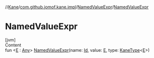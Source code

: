 //[Kane](../../index.md)/[com.github.jomof.kane.impl](../index.md)/[NamedValueExpr](index.md)/[NamedValueExpr](-named-value-expr.md)



# NamedValueExpr  
[jvm]  
Content  
fun <[E](index.md) : [Any](https://kotlinlang.org/api/latest/jvm/stdlib/kotlin/-any/index.html)> [NamedValueExpr](-named-value-expr.md)(name: [Id](../index.md#%5Bcom.github.jomof.kane.impl%2FId%2F%2F%2FPointingToDeclaration%2F%5D%2FClasslikes%2F-637547099), value: [E](index.md), type: [KaneType](../../com.github.jomof.kane.impl.types/-kane-type/index.md)<[E](index.md)>)  



